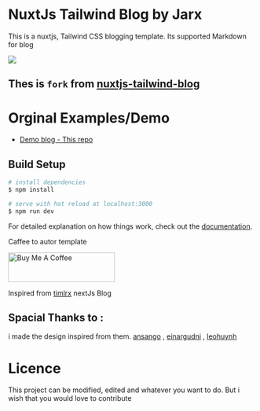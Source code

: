 # NuxtJs Tailwind Blog by Jarx

This is a nuxtjs, Tailwind CSS blogging template. Its supported Markdown for blog

<img src="https://jarx88.duckdns.org/BOCa2/XEGOYEsi84.gif/raw" ><br>


## Thes is `fork` from [nuxtjs-tailwind-blog](https://github.com/mdrathik/nuxtjs-tailwind-blog)

# Orginal Examples/Demo

- [Demo blog - This repo](https://nuxt-tailwind-blog.netlify.app)

## Build Setup

```bash
# install dependencies
$ npm install

# serve with hot reload at localhost:3000
$ npm run dev

```

For detailed explanation on how things work, check out the [documentation](https://nuxtjs.org).


Caffee to autor template

<a href="https://www.buymeacoffee.com/mdrathik" target="_blank"
    ><img
      src="https://cdn.buymeacoffee.com/buttons/v2/default-yellow.png"
      alt="Buy Me A Coffee"
      style="height: 60px !important; width: 217px !important"
  /></a>


Inspired from [timlrx](https://github.com/timlrx/tailwind-nextjs-starter-blog) nextJs Blog
## Spacial Thanks to :

i made the design inspired from them.
[ansango](https://github.com/ansango/resume) , [einargudni](https://www.einargudni.com/projects) , [leohuynh](https://www.leohuynh.dev)

# Licence

This project can be modified, edited and whatever you want to do. But i wish that you would love to contribute
